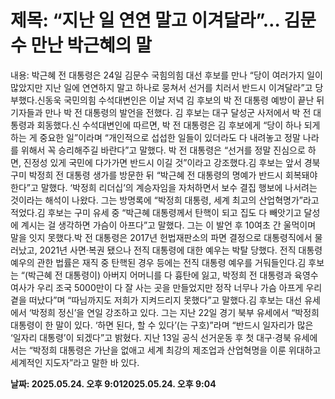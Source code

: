 # **제목: “지난 일 연연 말고 이겨달라”… 김문수 만난 박근혜의 말**

  내용: 박근혜 전 대통령은 24일 김문수 국힘의힘 대선 후보를 만나 “당이 여러가지 일이 많았지만 지난 일에 연연하지 말고 하나로 뭉쳐서 선거를 치러서 반드시 이겨달라”고 당부했다.신동욱 국민의힘 수석대변인은 이날 저녁 김 후보의 박 전 대통령 예방이 끝난 뒤 기자들과 만나 박 전 대통령의 발언을 전했다. 김 후보는 대구 달성군 사저에서 박 전 대통령과 회동했다.신 수석대변인에 따르면, 박 전 대통령은 김 후보에게 “당이 하나 되게 하는 게 중요한 일”이라며 “개인적으로 섭섭한 일들이 있더라도 다 내려놓고 정말 나라를 위해서 꼭 승리해주길 바란다”고 말했다. 박 전 대통령은 “선거를 정말 진심으로 하면, 진정성 있게 국민에 다가가면 반드시 이길 것”이라고 강조했다.김 후보는 앞서 경북 구미 박정희 전 대통령 생가를 방문한 뒤 “박근혜 전 대통령의 명예가 반드시 회복돼야 한다”고 말했다. ‘박정희 리더십’의 계승자임을 자처하면서 보수 결집 행보에 나서려는 것이라는 해석이 나왔다. 그는 방명록에 “박정희 대통령, 세계 최고의 산업혁명가”라고 적었다.김 후보는 구미 유세 중 “박근혜 대통령께서 탄핵이 되고 집도 다 빼앗기고 달성에 계시는 걸 생각하면 가슴이 아프다”고 말했다. 그는 이 발언 후 10여초 간 울먹이며 말을 잇지 못했다.박 전 대통령은 2017년 헌법재판소의 파면 결정으로 대통령직에서 물러났고, 2021년 사면·복권 됐으나 전직 대통령에 대한 예우는 박탈 당했다. 전직 대통령 예우의 관한 법률은 재직 중 탄핵된 경우 등에는 전직 대통령 예우를 거둬들인다.김 후보는 “(박근혜 전 대통령이) 아버지 어머니를 다 흉탄에 잃고, 박정희 전 대통령과 육영수 여사가 우리 조국 5000만이 다 잘 사는 곳을 만들었지만 정작 너무나 가슴 아프게 우리 곁을 떠났다”며 “따님까지도 저희가 지켜드리지 못했다”고 말했다.김 후보는 대선 유세에서 ‘박정희 정신’을 연일 강조하고 있다. 그는 지난 22일 경기 북부 유세에서 “박정희 대통령이 한 말이 있다. ‘하면 된다, 할 수 있다’(는 구호)”라며 “반드시 일자리가 많은 ‘일자리 대통령’이 되겠다”고 밝혔다. 지난 13일 공식 선거운동 후 첫 대구·경북 유세에서는 “박정희 대통령은 가난을 없애고 세계 최강의 제조업과 산업혁명을 이룬 위대하고 세계적인 지도자”라고 말한 바 있다.

  **날짜: 2025.05.24. 오후 9:012025.05.24. 오후 9:04**